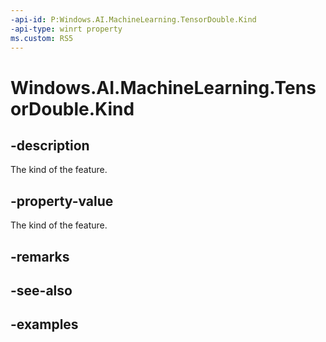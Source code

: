 ```yaml
---
-api-id: P:Windows.AI.MachineLearning.TensorDouble.Kind
-api-type: winrt property
ms.custom: RS5
---
```


<!-- Property syntax.
public LearningModelFeatureKind Kind { get; }
-->

# Windows.AI.MachineLearning.TensorDouble.Kind

## -description
The kind of the feature.

## -property-value
The kind of the feature.

## -remarks

## -see-also

## -examples
